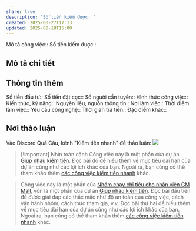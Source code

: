 ```yaml
---
share: true
description: "Số tiền kiếm được: "
created: 2025-03-27T17:13
updated: 2025-08-18T15:00
---
```

Mô tả công việc:: 
Số tiền kiếm được:: 

## Mô tả chi tiết
## Thông tin thêm
Số tiền đầu tư:: 
Số tiền đặt cọc:: 
Số người cần tuyển:: 
Hình thức công việc::
Kiến thức, kỹ năng::
Nguyên liệu, nguồn thông tin::
Nơi làm việc::
Thời điểm làm việc::
Yêu cầu công nghệ::
Thời gian trả tiền::
Đặc điểm khác::

## Nơi thảo luận
Vào Discord Quả Cầu, kênh "Kiếm tiền nhanh" để thảo luận:
![](https://i.imgur.com/PffcLkI.png)

> [!important] Nhìn toàn cảnh
> Công việc này là một phần của dự án [Giúp nhau kiếm tiền](../../../../%F0%9F%93%90D%E1%BB%B1%20%C3%A1n/Gi%C3%BAp%20nhau%20ki%E1%BA%BFm%20ti%E1%BB%81n/index.md). Đọc bài đó để hiểu thêm về mục tiêu dài hạn của dự án cũng như các lợi ích khác của bạn. Ngoài ra, bạn cũng có thể tham khảo thêm [các công việc kiếm tiền nhanh](./index.md) khác.

> Công việc này là một phần của [Nhóm chạy chỉ tiêu cho nhân viên GM Mall](%F0%9F%93%9CT%C3%A0i%20nguy%C3%AAn/%C3%9D%20t%C6%B0%E1%BB%9Fng%20ki%E1%BA%BFm%20ti%E1%BB%81n/%C3%9D%20t%C6%B0%E1%BB%9Fng/C%C3%B4ng%20vi%E1%BB%87c%20th%E1%BB%9Di%20v%E1%BB%A5,%20c%E1%BB%99ng%20t%C3%A1c%20vi%C3%AAn/Nh%C3%B3m%20ch%E1%BA%A1y%20ch%E1%BB%89%20ti%C3%AAu/GM%20Mall/GM%20Mall.md), vốn là một phần của dự án [Giúp nhau kiếm tiền](../../../../%F0%9F%93%90D%E1%BB%B1%20%C3%A1n/Gi%C3%BAp%20nhau%20ki%E1%BA%BFm%20ti%E1%BB%81n/index.md). Đọc bài đầu tiên để được giải đáp các thắc mắc như độ an toàn của công việc, cách vận hành nhóm, cách thức tham gia, v.v. Đọc bài thứ hai để hiểu thêm về mục tiêu dài hạn của dự án cũng như các lợi ích khác của bạn. Ngoài ra, bạn cũng có thể tham khảo thêm [các công việc kiếm tiền nhanh](./index.md) khác.
